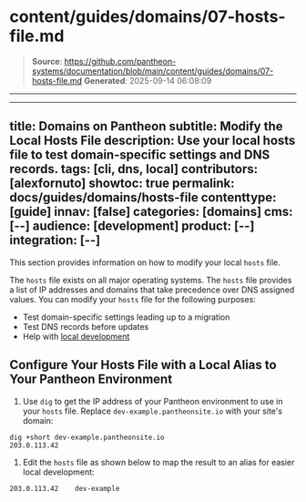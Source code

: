 # content/guides/domains/07-hosts-file.md

> **Source**: https://github.com/pantheon-systems/documentation/blob/main/content/guides/domains/07-hosts-file.md
> **Generated**: 2025-09-14 06:08:09

---

---
title: Domains on Pantheon
subtitle: Modify the Local Hosts File
description: Use your local hosts file to test domain-specific settings and DNS records.
tags: [cli, dns, local]
contributors: [alexfornuto]
showtoc: true
permalink: docs/guides/domains/hosts-file
contenttype: [guide]
innav: [false]
categories: [domains]
cms: [--]
audience: [development]
product: [--]
integration: [--]
---

This section provides information on how to modify your local `hosts` file.

The `hosts` file exists on all major operating systems. The `hosts` file provides a list of IP addresses and domains that take precedence over DNS assigned values. You can modify your `hosts` file for the following purposes:

- Test domain-specific settings leading up to a migration
- Test DNS records before updates
- Help with [local development](/guides/local-development)

<Partial file="_hosts-file.md" />

## Configure Your Hosts File with a Local Alias to Your Pantheon Environment

1. Use `dig` to get the IP address of your Pantheon environment to use in your `hosts` file. Replace `dev-example.pantheonsite.io` with your site's domain:

 ```bash{outputLines:2}
 dig +short dev-example.pantheonsite.io
 203.0.113.42
 ```

1. Edit the `hosts` file as shown below to map the result to an alias for easier local development:

 ```none
 203.0.113.42    dev-example
 ```